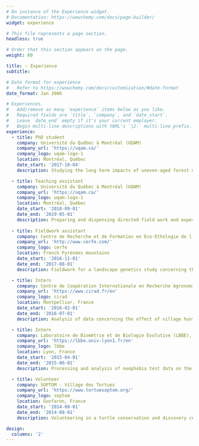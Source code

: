 ```yaml
---
# An instance of the Experience widget.
# Documentation: https://wowchemy.com/docs/page-builder/
widget: experience

# This file represents a page section.
headless: true

# Order that this section appears on the page.
weight: 60

title: 💡 Experience
subtitle:

# Date format for experience
#   Refer to https://wowchemy.com/docs/customization/#date-format
date_format: Jan 2006

# Experiences.
#   Add/remove as many `experience` items below as you like.
#   Required fields are `title`, `company`, and `date_start`.
#   Leave `date_end` empty if it's your current employer.
#   Begin multi-line descriptions with YAML's `|2-` multi-line prefix.
experience:
  - title: PhD student
    company: Université du Québec à Montréal (UQAM)
    company_url: 'https://uqam.ca/'
    company_logo: uqam-logo-1
    location: Montréal, Québec
    date_start: '2017-10-04'
    description: Studying the long term impacts of uneven-aged forest management through spatially explicit modelling.

  - title: Teaching assistant
    company: Université du Québec à Montréal (UQAM)
    company_url: 'https://uqam.ca/'
    company_logo: uqam-logo-1
    location: Montréal, Québec
    date_start: '2018-09-01'
    date_end: '2019-05-01'
    description: Preparing and dispensing directed field work and experiments in a introductory class about ecology.
        
  - title: Fieldwork assistant
    company: Centre de Recherche et de Formation en Eco-Ethologie de l'Université de Reims (CERFE) 
    company_url: 'http://www.cerfe.com/'
    company_logo: cerfe
    location: French Pyrénées mountains
    date_start: '2016-11-01'
    date_end: '2017-08-01'
    description: Fieldwork for a landscape genetics study concerning the populations of pine marten (Martes martes) in a large area of the Pyrénées mountains in France.

  - title: Intern
    company: Centre de Coopération Internationale en Recherche Agronomique pour le Développement (CIRAD)
    company_url: 'https://www.cirad.fr/en'
    company_logo: cirad
    location: Montpellier, France
    date_start: '2016-02-01'
    date_end: '2016-07-01'
    description: Analysis of data concerning the effect of village hunting pressure on mammals in the Congo Basin, Africa.

  - title: Intern
    company: Laboratoire de Biométrie et de Biologie Evolutive (LBBE), CNRS 5558
    company_url: 'https://lbbe.univ-lyon1.fr/en'
    company_logo: lbbe
    location: Lyon, France
    date_start: '2015-04-01'
    date_end: '2015-06-01'
    description: Processing and analysis of neophobia test data on the Collared Flycatcher, *Ficedula albicollis*. 

  - title: Volunteer
    company: SOPTOM - Village des Tortues
    company_url: 'https://www.tortuesoptom.org/'
    company_logo: soptom
    location: Gonfaron, France 
    date_start: '2014-08-01'
    date_end: '2014-08-01'
    description: Volunteering in a turtle conservation and discovery center; care to the animals, cleaning duties, guided tours, night surveillance.

design:
  columns: '2'
---
```

